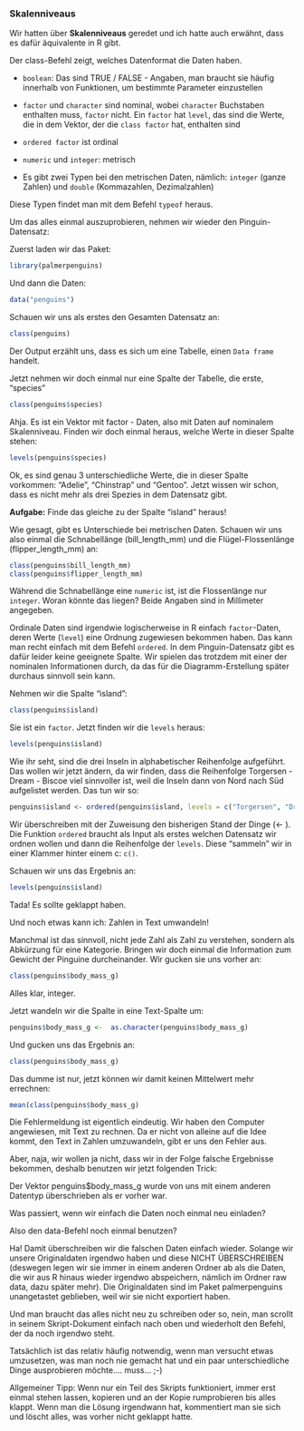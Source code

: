 ### Skalenniveaus

Wir hatten über **Skalenniveaus** geredet und ich hatte auch erwähnt,
dass es dafür äquivalente in R gibt.

Der class-Befehl zeigt, welches Datenformat die Daten haben.

-   `boolean`: Das sind TRUE / FALSE - Angaben, man braucht sie häufig
    innerhalb von Funktionen, um bestimmte Parameter einzustellen

-   `factor` und `character` sind nominal, wobei `character` Buchstaben
    enthalten muss, `factor` nicht. Ein `factor` hat `level`, das sind
    die Werte, die in dem Vektor, der die `class factor` hat, enthalten
    sind

-   `ordered factor` ist ordinal

-   `numeric` und `integer`: metrisch

-   Es gibt zwei Typen bei den metrischen Daten, nämlich: `integer`
    (ganze Zahlen) und `double` (Kommazahlen, Dezimalzahlen)

Diese Typen findet man mit dem Befehl `typeof` heraus.

Um das alles einmal auszuprobieren, nehmen wir wieder den
Pinguin-Datensatz:

Zuerst laden wir das Paket:

``` r
library(palmerpenguins)
```

Und dann die Daten:

``` r
data("penguins")
```

Schauen wir uns als erstes den Gesamten Datensatz an:

``` r
class(penguins)
```

Der Output erzählt uns, dass es sich um eine Tabelle, einen `Data frame`
handelt.

Jetzt nehmen wir doch einmal nur eine Spalte der Tabelle, die erste,
“species”

``` r
class(penguins$species)
```

Ahja. Es ist ein Vektor mit factor - Daten, also mit Daten auf nominalem
Skalenniveau. Finden wir doch einmal heraus, welche Werte in dieser
Spalte stehen:

``` r
levels(penguins$species)
```

Ok, es sind genau 3 unterschiedliche Werte, die in dieser Spalte
vorkommen: “Adelie”, “Chinstrap” und “Gentoo”. Jetzt wissen wir schon,
dass es nicht mehr als drei Spezies in dem Datensatz gibt.

**Aufgabe:** Finde das gleiche zu der Spalte “island” heraus!

Wie gesagt, gibt es Unterschiede bei metrischen Daten. Schauen wir uns
also einmal die Schnabellänge (bill\_length\_mm) und die
Flügel-Flossenlänge (flipper\_length\_mm) an:

``` r
class(penguins$bill_length_mm)
class(penguins$flipper_length_mm)
```

Während die Schnabellänge eine `numeric` ist, ist die Flossenlänge nur
`integer`. Woran könnte das liegen? Beide Angaben sind in Millimeter
angegeben.

Ordinale Daten sind irgendwie logischerweise in R einfach
`factor`-Daten, deren Werte (`level`) eine Ordnung zugewiesen bekommen
haben. Das kann man recht einfach mit dem Befehl `ordered`. In dem
Pinguin-Datensatz gibt es dafür leider keine geeignete Spalte. Wir
spielen das trotzdem mit einer der nominalen Informationen durch, da das
für die Diagramm-Erstellung später durchaus sinnvoll sein kann.

Nehmen wir die Spalte “island”:

``` r
class(penguins$island)
```

Sie ist ein `factor`. Jetzt finden wir die `levels` heraus:

``` r
levels(penguins$island)
```

Wie ihr seht, sind die drei Inseln in alphabetischer Reihenfolge
aufgeführt. Das wollen wir jetzt ändern, da wir finden, dass die
Reihenfolge Torgersen - Dream - Biscoe viel sinnvoller ist, weil die
Inseln dann von Nord nach Süd aufgelistet werden. Das tun wir so:

``` r
penguins$island <- ordered(penguins$island, levels = c("Torgersen", "Dream", "Biscoe"))
```

Wir überschreiben mit der Zuweisung den bisherigen Stand der Dinge (\<-
). Die Funktion `ordered` braucht als Input als erstes welchen Datensatz
wir ordnen wollen und dann die Reihenfolge der `levels`. Diese “sammeln”
wir in einer Klammer hinter einem c: `c()`.

Schauen wir uns das Ergebnis an:

``` r
levels(penguins$island)
```

Tada! Es sollte geklappt haben.

Und noch etwas kann ich: Zahlen in Text umwandeln!

Manchmal ist das sinnvoll, nicht jede Zahl als Zahl zu verstehen,
sondern als Abkürzung für eine Kategorie. Bringen wir doch einmal die
Information zum Gewicht der Pinguine durcheinander. Wir gucken sie uns
vorher an:

``` r
class(penguins$body_mass_g)
```

Alles klar, integer.

Jetzt wandeln wir die Spalte in eine Text-Spalte um:

``` r
penguins$body_mass_g <-  as.character(penguins$body_mass_g)
```

Und gucken uns das Ergebnis an:

``` r
class(penguins$body_mass_g)
```

Das dumme ist nur, jetzt können wir damit keinen Mittelwert mehr
errechnen:

``` r
mean(class(penguins$body_mass_g)
```

Die Fehlermeldung ist eigentlich eindeutig. Wir haben den Computer
angewiesen, mit Text zu rechnen. Da er nicht von alleine auf die Idee
kommt, den Text in Zahlen umzuwandeln, gibt er uns den Fehler aus.

Aber, naja, wir wollen ja nicht, dass wir in der Folge falsche
Ergebnisse bekommen, deshalb benutzen wir jetzt folgenden Trick:

Der Vektor penguins$body\_mass\_g wurde von uns mit einem anderen
Datentyp überschrieben als er vorher war.

Was passiert, wenn wir einfach die Daten noch einmal neu einladen?

Also den data-Befehl noch einmal benutzen?

Ha! Damit überschreiben wir die falschen Daten einfach wieder. Solange
wir unsere Originaldaten irgendwo haben und diese NICHT ÜBERSCHREIBEN
(deswegen legen wir sie immer in einem anderen Ordner ab als die Daten,
die wir aus R hinaus wieder irgendwo abspeichern, nämlich im Ordner raw
data, dazu später mehr). Die Originaldaten sind im Paket palmerpenguins
unangetastet geblieben, weil wir sie nicht exportiert haben.

Und man braucht das alles nicht neu zu schreiben oder so, nein, man
scrollt in seinem Skript-Dokument einfach nach oben und wiederholt den
Befehl, der da noch irgendwo steht.

Tatsächlich ist das relativ häufig notwendig, wenn man versucht etwas
umzusetzen, was man noch nie gemacht hat und ein paar unterschiedliche
Dinge ausprobieren möchte…. muss… ;-)

Allgemeiner Tipp: Wenn nur ein Teil des Skripts funktioniert, immer erst
einmal stehen lassen, kopieren und an der Kopie rumprobieren bis alles
klappt. Wenn man die Lösung irgendwann hat, kommentiert man sie sich und
löscht alles, was vorher nicht geklappt hatte.
